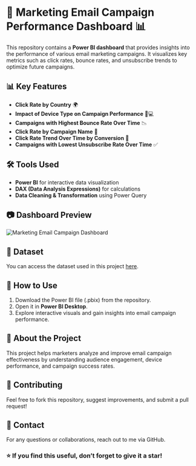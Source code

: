 # 📧 Marketing Email Campaign Performance Dashboard 📊

This repository contains a **Power BI dashboard** that provides insights into the performance of various email marketing campaigns. It visualizes key metrics such as click rates, bounce rates, and unsubscribe trends to optimize future campaigns.

## 📊 Key Features
- **Click Rate by Country** 🌍
- **Impact of Device Type on Campaign Performance** 📱💻
- **Campaigns with Highest Bounce Rate Over Time** 📉
- **Click Rate by Campaign Name** 🏅
- **Click Rate Trend Over Time by Conversion** 🔄
- **Campaigns with Lowest Unsubscribe Rate Over Time** ✅

## 🛠️ Tools Used
- **Power BI** for interactive data visualization
- **DAX (Data Analysis Expressions)** for calculations
- **Data Cleaning & Transformation** using Power Query

## 📷 Dashboard Preview
![Marketing Email Campaign Dashboard](https://raw.githubusercontent.com/Freedom-Analytics/Marketing-Email-Campaign-Insights/main/Image%20Email%20marketing.jpg)

## 📂 Dataset
You can access the dataset used in this project [here](https://onedrive.live.com/personal/07fb2997ad559975/_layouts/15/Doc.aspx?resid=7FB2997AD559975!sef3ec2cb4e82471a905b07fb939d55bf&cid=7fb2997ad559975&migratedtospo=true&app=Excel).

## 🚀 How to Use
1. Download the Power BI file (.pbix) from the repository.
2. Open it in **Power BI Desktop**.
3. Explore interactive visuals and gain insights into email campaign performance.

## 📌 About the Project
This project helps marketers analyze and improve email campaign effectiveness by understanding audience engagement, device performance, and campaign success rates.

## 🤝 Contributing
Feel free to fork this repository, suggest improvements, and submit a pull request!

## 📩 Contact
For any questions or collaborations, reach out to me via GitHub.

### ⭐ If you find this useful, don’t forget to give it a star!
